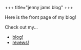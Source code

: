 +++
title="jenny jams blog"
+++

Here is the front page of my blog!

Check out my...

* [blog!](/blog)
* [revews!](/reviews)